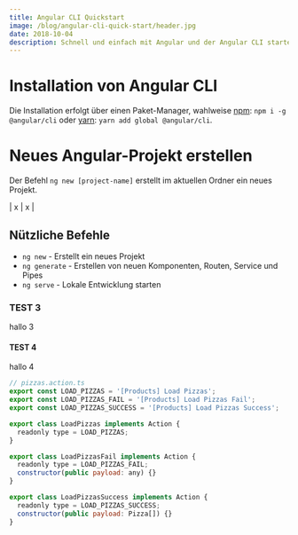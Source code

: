```yaml
---
title: Angular CLI Quickstart
image: /blog/angular-cli-quick-start/header.jpg
date: 2018-10-04
description: Schnell und einfach mit Angular und der Angular CLI starten.
---
```


# Installation von Angular CLI

Die Installation erfolgt über einen Paket-Manager, wahlweise [npm](https://www.npmjs.com/): `npm i -g @angular/cli` oder [yarn](https://yarnpkg.com): `yarn add global @angular/cli`.


# Neues Angular-Projekt erstellen

Der Befehl `ng new [project-name]` erstellt im aktuellen Ordner ein neues Projekt.

| x | x |


## Nützliche Befehle

- `ng new` - Erstellt ein neues Projekt
- `ng generate` - Erstellen von neuen Komponenten, Routen, Service und Pipes
- `ng serve` - Lokale Entwicklung starten

### TEST 3

hallo 3

#### TEST 4

hallo 4

```js
// pizzas.action.ts
export const LOAD_PIZZAS = '[Products] Load Pizzas';
export const LOAD_PIZZAS_FAIL = '[Products] Load Pizzas Fail';
export const LOAD_PIZZAS_SUCCESS = '[Products] Load Pizzas Success';

export class LoadPizzas implements Action {
  readonly type = LOAD_PIZZAS;
}

export class LoadPizzasFail implements Action {
  readonly type = LOAD_PIZZAS_FAIL;
  constructor(public payload: any) {}
}

export class LoadPizzasSuccess implements Action {
  readonly type = LOAD_PIZZAS_SUCCESS;
  constructor(public payload: Pizza[]) {}
}
```